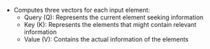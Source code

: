 - Computes three vectors for each input element:
	- Query (Q): Represents the current element seeking information
	- Key (K): Represents the elements that might contain relevant information
	- Value (V): Contains the actual information of the elements